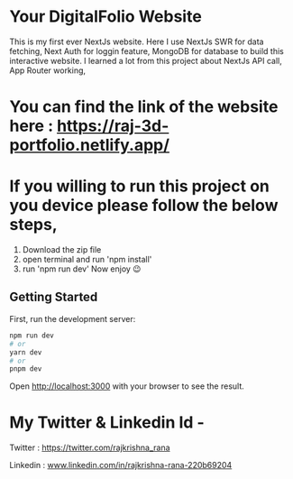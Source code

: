 # Your DigitalFolio Website

This is my first ever NextJs website. Here I use NextJs SWR for data fetching, Next Auth for loggin feature, MongoDB for database to build this interactive website. I learned a lot from this project about NextJs API call, App Router working, 

# You can find the link of the website here : https://raj-3d-portfolio.netlify.app/

# If you willing to run this project on you device please follow the below steps, 
1. Download the zip file
2. open terminal and run 'npm install'
3. run 'npm run dev'
Now enjoy 😉

## Getting Started

First, run the development server:

```bash
npm run dev
# or
yarn dev
# or
pnpm dev
```

Open [http://localhost:3000](http://localhost:3000) with your browser to see the result.

# My Twitter & Linkedin Id - 
Twitter : https://twitter.com/rajkrishna_rana

Linkedin : www.linkedin.com/in/rajkrishna-rana-220b69204

